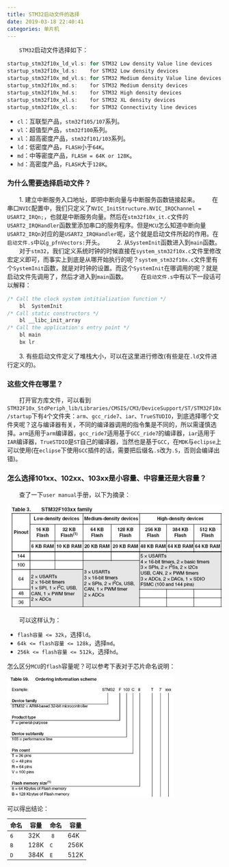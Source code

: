 ```yaml
---
title: STM32启动文件的选择
date: 2019-03-18 22:40:41
categories: 单片机
---
```

&emsp;&emsp;`STM32`启动文件选择如下：

``` cpp
startup_stm32f10x_ld_vl.s: for STM32 Low density Value line devices
startup_stm32f10x_ld.s:    for STM32 Low density devices
startup_stm32f10x_md_vl.s: for STM32 Medium density Value line devices
startup_stm32f10x_md.s:    for STM32 Medium density devices
startup_stm32f10x_hd.s:    for STM32 High density devices
startup_stm32f10x_xl.s:    for STM32 XL density devices
startup_stm32f10x_cl.s:    for STM32 Connectivity line devices
```

- `cl`：互联型产品，`stm32f105/107`系列。
- `vl`：超值型产品，`stm32f100`系列。
- `xl`：超高密度产品，`stm32f101/103`系列。
- `ld`：低密度产品，`FLASH`小于`64K`。
- `md`：中等密度产品，`FLASH = 64K or 128K`。
- `hd`：高密度产品，`FLASH`大于`128K`。

### 为什么需要选择启动文件？

&emsp;&emsp;1. 建立中断服务入口地址，即把中断向量与中断服务函数链接起来。
&emsp;&emsp;在串口`NVIC`配置中，我们只定义了`NVIC_InitStructure.NVIC_IRQChannel = USART2_IRQn;`，也就是中断服务向量。然后在`stm32f10x_it.c`文件的`USART2_IRQHandler`函数里添加串口的服务程序。但是`MCU`怎么知道中断向量`USART2_IRQn`对应的是`USART2_IRQHandler`呢，这个就是启动文件所起的作用。在`启动文件.s`中以`g_pfnVectors:`开头。
&emsp;&emsp;2. 从`SystemInit`函数进入到`main`函数。
&emsp;&emsp;对于`stm32`，我们定义系统时钟的时候直接在`system_stm32f10x.c`文件里修改宏定义即可，而事实上到底是从哪开始执行的呢？`system_stm32f10x.c`文件里有个`SystemInit`函数，就是对时钟的设置。而这个`SystemInit`在哪调用的呢？就是启动文件先调用了，然后才进入到`main`函数。
&emsp;&emsp;在`启动文件.s`中有以下一段话可以解释：

``` cpp
/* Call the clock system intitialization function */
    bl  SystemInit
/* Call static constructors */
    bl __libc_init_array
/* Call the application's entry point */
    bl main
    bx lr
```

&emsp;&emsp;3. 有些启动文件定义了堆栈大小，可以在这里进行修改(有些是在`.ld`文件进行定义的)。

### 这些文件在哪里？

&emsp;&emsp;打开官方库文件，可以看到`STM32F10x_StdPeriph_lib/Libraries/CMSIS/CM3/DeviceSupport/ST/STM32F10x/startup`下有`4`个文件夹：`arm`、`gcc_ride7`、`iar`、`TrueSTUDIO`，到底选择哪个文件夹呢？这与编译器有关，不同的编译器调用的指令集是不同的，所以需谨慎选择。`arm`适用于`arm`编译器，`gcc_ride7`适用基于`GCC_ride7`的编译器，`iar`适用于`IAR`编译器，`TrueSTDIO`是`ST`自己的编译器，当然也是基于`GCC`，在`MDK`与`eclipse`上可以使用(在`eclipse`下使用`GCC`插件的话，需要把后缀名`.s`改为`.S`，否则会编译出错)。

### 怎么选择101xx、102xx、103xx是小容量、中容量还是大容量？

&emsp;&emsp;查了一下`user manual`手册，以下为摘录：

<img src="./STM32启动文件的选择/1.jpg">

&emsp;&emsp;可以这样认为：

- `flash容量 <= 32k`，选择`ld`。
- `64k <= flash容量 <= 128k`，选择`md`。
- `256k <= flash容量 <= 512k`，选择`hd`。

怎么区分`MCU`的`flash`容量呢？可以参考下表对于芯片命名说明：

<img src="./STM32启动文件的选择/2.jpg" height="282" width="390">

可以得出结论：

命名 | 容量  | 命名 | 容量
-----|------|------|-----
`6`  | 32K  | `8`  | 64K
`B`  | 128K | `C`  | 256K
`D`  | 384K | `E`  | 512K
